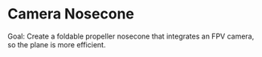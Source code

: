 # Camera Nosecone
Goal: Create a foldable propeller nosecone that integrates an FPV camera, so the plane is more efficient.
